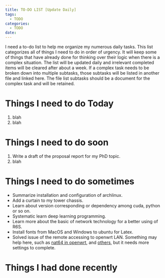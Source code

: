 ```yaml
---
title: TO-DO LIST [Update Daily]
tags:
  - TODO
categories:
  - TODO
date: 
---
```


I need a to-do list to help me organize my numerous daily tasks. This list categorizes all of things  I need to do in order of urgency. It will keep some of things that have already done for thinking over their logic when there is a complex situation. The list will be updated daily and irrelevant completed items will be cleared after about a week. If a complex task needs to be broken down into multiple subtasks, those subtasks will be listed in another file and linked here. The file list subtasks should be a document for the complex task and will be retained.

# Things I need to do **Today**

1. blah 
2. blah

# Things I need to do soon

1. Write a draft of the proposal report for my PhD topic.
2. blah

# Things I need to do sometimes

- Summarize installation and configuration of archlinux.
- Add a curtain to my tower chassis.
- Learn about version corresponding or dependency among cuda, python or so on.
- Systematic learn deep learning programming.
- Learn more about the basic of network technology for a better using of R6S.
- Install fonts from MacOS and Windows to ubuntu for Latex.
- Solved issue of the remote accessing to openwrt LAN. Something may help here, such as [nat64 in openwrt](https://openwrt.org/docs/guide-user/network/ipv6/nat64), and [others](https://blog.csdn.net/qq_29688717/article/details/129506914), but it needs more settings to complete.

# Things I had done recently 
